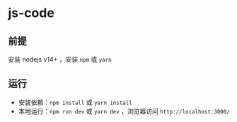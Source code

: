 # js-code

## 前提

安装 nodejs v14+ ，安装 `npm` 或 `yarn`

## 运行

- 安装依赖：`npm install` 或 `yarn install`
- 本地运行：`npm run dev` 或 `yarn dev` ，浏览器访问 `http://localhost:3000/`

